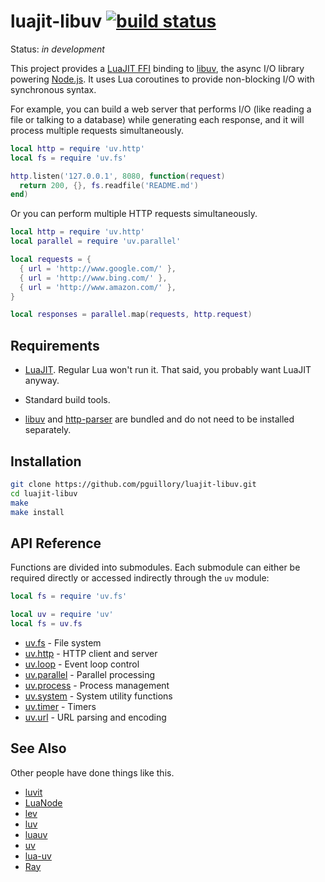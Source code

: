 luajit-libuv [![build status](https://travis-ci.org/pguillory/luajit-libuv.svg)](https://travis-ci.org/pguillory/luajit-libuv)
============

Status: *in development*

This project provides a [LuaJIT FFI] binding to [libuv], the async I/O library
powering [Node.js]. It uses Lua coroutines to provide non-blocking I/O with
synchronous syntax.

For example, you can build a web server that performs I/O (like reading a file
or talking to a database) while generating each response, and it will process
multiple requests simultaneously.

```lua
local http = require 'uv.http'
local fs = require 'uv.fs'

http.listen('127.0.0.1', 8080, function(request)
  return 200, {}, fs.readfile('README.md')
end)
```

Or you can perform multiple HTTP requests simultaneously.

```lua
local http = require 'uv.http'
local parallel = require 'uv.parallel'

local requests = {
  { url = 'http://www.google.com/' },
  { url = 'http://www.bing.com/' },
  { url = 'http://www.amazon.com/' },
}

local responses = parallel.map(requests, http.request)
```

Requirements
------------

- [LuaJIT]. Regular Lua won't run it. That said, you probably want LuaJIT
  anyway.

- Standard build tools.

- [libuv] and [http-parser] are bundled and do not need to be installed
  separately.

Installation
------------

```bash
git clone https://github.com/pguillory/luajit-libuv.git
cd luajit-libuv
make
make install
```

API Reference
-------------

Functions are divided into submodules. Each submodule can either be required directly or accessed indirectly through the `uv` module:

```lua
local fs = require 'uv.fs'

local uv = require 'uv'
local fs = uv.fs
```

* [uv.fs](doc/fs.md) - File system
* [uv.http](doc/http.md) - HTTP client and server
* [uv.loop](doc/loop.md) - Event loop control
* [uv.parallel](doc/parallel.md) - Parallel processing
* [uv.process](doc/process.md) - Process management
* [uv.system](doc/system.md) - System utility functions
* [uv.timer](doc/timer.md) - Timers
* [uv.url](doc/url.md) - URL parsing and encoding

See Also
--------

Other people have done things like this.

- [luvit](https://github.com/luvit/luvit)
- [LuaNode](https://github.com/ignacio/LuaNode)
- [lev](https://github.com/connectFree/lev)
- [luv](https://github.com/luvit/luv)
- [luauv](https://github.com/grrrwaaa/luauv)
- [uv](https://github.com/steveyen/uv)
- [lua-uv](https://github.com/bnoordhuis/lua-uv/)
- [Ray](https://github.com/richardhundt/luv/tree/ray)

[Luajit FFI]: http://luajit.org/ext_ffi.html
[libuv]: https://github.com/joyent/libuv
[Node.js]: http://nodejs.org/
[luv]: https://github.com/creationix/luv
[http-parser]: https://github.com/joyent/http-parser
[LuaJIT]: http://luajit.org/
[FIFO]: http://en.wikipedia.org/wiki/Named_pipe

